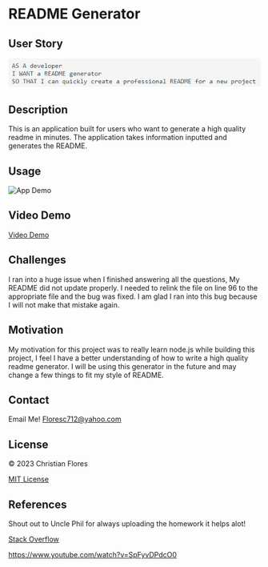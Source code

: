 # README Generator

## User Story 

![Screenshot of User Story](./Develop/assets/Screenshot%202023-08-17%20184408.png) 

## Description 

This is an application built for users who want to generate a high quality readme in minutes. The application 
takes information inputted and generates the README.

## Usage

![App Demo](./Develop/assets/README%20Generator%20.gif)

## Video Demo

[Video Demo](https://drive.google.com/file/d/1_0-weR5d3QhU3y98Ta1GTJULc57ey65v/view)


## Challenges 

I ran into a huge issue when I finished answering all the questions, My README did not update properly. I needed to relink the file on line 96 to the appropriate file and the bug was fixed. I am glad I ran into this bug because I will not make that mistake again.


## Motivation 

My motivation for this project was to really learn node.js while building this project, I feel I have a better understanding of how to write a high quality readme generator. I will be using this generator in the future and may change a few things to fit my style of README.


## Contact

Email Me! Floresc712@yahoo.com


## License

&copy; 2023 Christian Flores

[MIT License](https://opensource.org/licenses/MIT) 


## References 

Shout out to Uncle Phil for always uploading the homework it helps alot!

<a href="https://stackoverflow.com/questions/62597209/trying-to-generate-a-readme-using-nodejs"> Stack Overflow</a>

https://www.youtube.com/watch?v=SpFyvDPdcO0